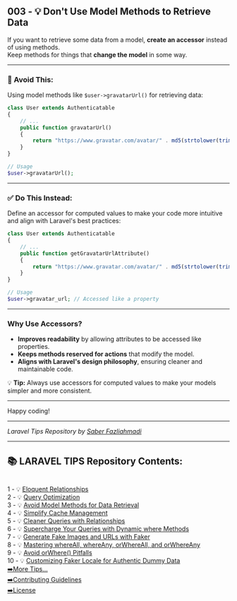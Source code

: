 ## 003 - 💡 Don't Use Model Methods to Retrieve Data

If you want to retrieve some data from a model, **create an accessor** instead of using methods.  
Keep methods for things that **change the model** in some way.

---

### 🚫 Avoid This:
Using model methods like `$user->gravatarUrl()` for retrieving data:

```php
class User extends Authenticatable
{
    // ...
    public function gravatarUrl()
    {
        return "https://www.gravatar.com/avatar/" . md5(strtolower(trim($this->email)));
    }
}

// Usage
$user->gravatarUrl();
```

---

### ✅ Do This Instead:
Define an accessor for computed values to make your code more intuitive and align with Laravel's best practices:

```php
class User extends Authenticatable
{
    // ...
    public function getGravatarUrlAttribute()
    {
        return "https://www.gravatar.com/avatar/" . md5(strtolower(trim($this->email)));
    }
}

// Usage
$user->gravatar_url; // Accessed like a property
```

---

### Why Use Accessors?
- **Improves readability** by allowing attributes to be accessed like properties.  
- **Keeps methods reserved for actions** that modify the model.  
- **Aligns with Laravel's design philosophy**, ensuring cleaner and maintainable code.

💡 **Tip:** Always use accessors for computed values to make your models simpler and more consistent.

---
Happy coding!

---

*Laravel Tips Repository by <a href="https://github.com/saberfazliahmadi/">Saber Fazliahmadi</a>*

---

## 📚 LARAVEL TIPS Repository Contents:
</br>
1 - 💡 <a href="https://github.com/saberfazliahmadi/Laravel-Tips/blob/main/tips/001-eloquent-relationships.md" >Eloquent Relationships</a>  
</br>
2 - 💡 <a href="https://github.com/saberfazliahmadi/Laravel-Tips/blob/main/tips/002-query-optimization.md" >Query Optimization</a>
</br>
3 - 💡 <a href="https://github.com/saberfazliahmadi/Laravel-Tips/blob/main/tips/003-dont-use-model-methods-for-retrieving-data.md" >Avoid Model Methods for Data Retrieval</a>
</br>
4 - 💡 <a href="https://github.com/saberfazliahmadi/Laravel-Tips/blob/main/tips/004-use-optimize-clear-command.md" >Simplify Cache Management</a>  
</br>
5 - 💡 <a href="https://github.com/saberfazliahmadi/Laravel-Tips/blob/main/tips/005-querying-with-relationships.md" >Cleaner Queries with Relationships</a>
</br>
6 - 💡 <a href="https://github.com/saberfazliahmadi/Laravel-Tips/blob/main/tips/006-dynamic-where-methods.md" >Supercharge Your Queries with Dynamic where Methods</a>
</br>
7 - 💡 <a href="https://github.com/saberfazliahmadi/Laravel-Tips/blob/main/tips/007-faker_image_generation.md" >Generate Fake Images and URLs with Faker</a>
</br>
8 - 💡 <a href="https://github.com/saberfazliahmadi/Laravel-Tips/blob/main/tips/008-query-builder-where-methods.md" >Mastering whereAll, whereAny, orWhereAll, and orWhereAny</a>
</br>
9 - 💡 <a href="https://github.com/saberfazliahmadi/Laravel-Tips/blob/main/tips/009-orwhere-query-mistake.md" >Avoid orWhere() Pitfalls</a>
</br>
10 - 💡 <a href="https://github.com/saberfazliahmadi/Laravel-Tips/blob/main/tips/010-customizing-faker-locale-for-authentic-dummy-data.md" >Customizing Faker Locale for Authentic Dummy Data</a>
</br>
<a href="https://github.com/saberfazliahmadi/Laravel-Tips" >➡️More Tips...</a>
</br>
<a href="https://github.com/saberfazliahmadi/Laravel-Tips/blob/main/CONTRIBUTING.md" >➡️Contributing Guidelines</a>
</br>
<a href="https://github.com/saberfazliahmadi/Laravel-Tips/blob/main/LICENSE" >➡️License</a>
</br>
</br>
